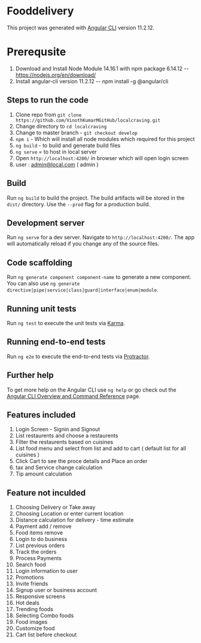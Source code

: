 # Fooddelivery
This project was generated with [Angular CLI](https://github.com/angular/angular-cli) version 11.2.12.
# Prerequsite 
1. Download and Install Node Module 14.16.1 with npm package 6.14.12 -- https://nodejs.org/en/download/
2. Install angular-cli version 11.2.12  -- npm install -g @angular/cli

## Steps to run the code
1. Clone repo from `git clone https://github.com/VinothKumarMGitHub/localcraving.git`
2. Change directory to `cd localcraving`
3. Change to master branch - `git checkout develop`
4. `npm i` - Which will install all node modules which required for this project
5. `ng build` - to build and generate build files 
6. `ng serve` = to host in local server
7. Open `http://localhost:4200/` in browser which will open login screen
8. user : admin@local.com ( admin )
 
## Build

Run `ng build` to build the project. The build artifacts will be stored in the `dist/` directory. Use the `--prod` flag for a production build.

## Development server

Run `ng serve` for a dev server. Navigate to `http://localhost:4200/`. The app will automatically reload if you change any of the source files.

## Code scaffolding

Run `ng generate component component-name` to generate a new component. You can also use `ng generate directive|pipe|service|class|guard|interface|enum|module`.


## Running unit tests

Run `ng test` to execute the unit tests via [Karma](https://karma-runner.github.io).

## Running end-to-end tests

Run `ng e2e` to execute the end-to-end tests via [Protractor](http://www.protractortest.org/).

## Further help

To get more help on the Angular CLI use `ng help` or go check out the [Angular CLI Overview and Command Reference](https://angular.io/cli) page.

## Features included 
1. Login Screen - Signin and Signout 
2. List restaurents and choose a  restaurents
3. Filter the restaurents based on cuisines
4. List food menu and select from list and add to cart  ( default list for all cuisines )
5. Click Cart to see the proce details and Place an order 
6. tax and Service change calculation 
7. Tip amount calculation 

## Feature not inculded 
1. Choosing Delivery or Take away 
2. Choosing Location or enter current location 
3. Distance calculation for delivery - time estimate 
4. Payment add / remove 
5. Food items remove 
6. Login to do business 
7. List previous orders 
8. Track the orders 
9. Process Payments 
10. Search food 
11. Login information to user 
12. Promotions 
13. Invite friends 
14. Signup user or business account 
15. Responsive screens 
16. Hot deals 
17. Trending foods
18. Selecting Combo foods 
19. Food images 
20. Customize food
21. Cart list before checkout    
